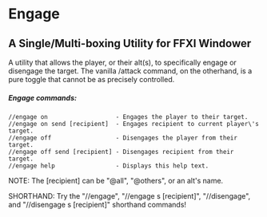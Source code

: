 Engage
======
A Single/Multi-boxing Utility for FFXI Windower
-----------------------------------------------

A utility that allows the player, or their alt(s), to specifically engage or disengage the target. The vanilla /attack command, on the otherhand, is a pure toggle that cannot be as precisely controlled.


##### Engage commands:
	//engage on                   - Engages the player to their target.
	//engage on send [recipient]  - Engages recipient to current player\'s target.
	//engage off                  - Disengages the player from their target.
	//engage off send [recipient] - Disengages recipient from their target.
	//engage help                 - Displays this help text.
	
NOTE: The [recipient] can be "@all", "@others", or an alt's name.

SHORTHAND: Try the "//engage", "//engage s [recipient]", "//disengage", and "//disengage s [recipient]" shorthand commands!